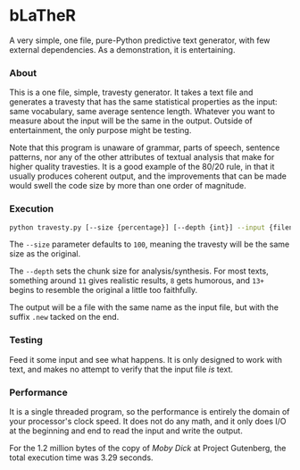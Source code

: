 # bLaTheR
A very simple, one file, pure-Python predictive text generator, with few
external dependencies. As a demonstration, it is entertaining.

### About
This is a one file, simple, travesty generator. It takes a text file and 
generates a travesty that has the same statistical properties as the
input: same vocabulary, same average sentence length. Whatever you want
to measure about the input will be the same in the output. 
Outside of entertainment, the only purpose might be testing.

Note that this program is unaware of grammar, parts of speech, sentence
patterns, nor any of the other attributes of textual analysis that make 
for higher quality travesties. It is a good example of the 80/20 rule, in
that it usually produces coherent output, and the improvements that can be
made would swell the code size by more than one order of magnitude.

### Execution
```bash
python travesty.py [--size {percentage}] [--depth {int}] --input {filename}
```

The `--size` parameter defaults to `100`, meaning the travesty will be the
same size as the original. 

The `--depth` sets the chunk size for analysis/synthesis. For most texts,
something around `11` gives realistic results, `8` gets humorous, and `13+`
begins to resemble the original a little too faithfully.

The output will be a file with the same name as the input file, but with the
suffix `.new` tacked on the end.

### Testing

Feed it some input and see what happens. It is only designed to work with 
text, and makes no attempt to verify that the input file _is_ text. 

### Performance

It is a single threaded program, so the performance is entirely the domain 
of your processor's clock speed. It does not do any math, and it only does
I/O at the beginning and end to read the input and write the output. 

For the 1.2 million bytes of the copy of _Moby Dick_ at Project Gutenberg,
the total execution time was 3.29 seconds.


